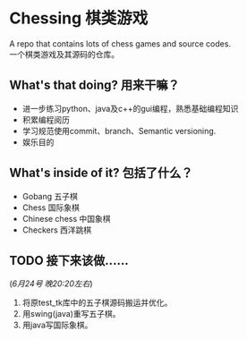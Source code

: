 # Chessing 棋类游戏

A repo that contains lots of chess games and source codes.
<br>
一个棋类游戏及其源码的仓库。

## What's that doing? 用来干嘛？
+ 进一步练习python、java及c++的gui编程，熟悉基础编程知识
+ 积累编程阅历
+ 学习规范使用commit、branch、Semantic versioning.
+ 娱乐目的

## What's inside of it? 包括了什么？
+ Gobang 五子棋
+ Chess 国际象棋
+ Chinese chess 中国象棋
+ Checkers 西洋跳棋

## TODO 接下来该做......
(*6月24号 晚20:20左右*)
<br>
1. 将原test_tk库中的五子棋源码搬运并优化。
2. 用swing(java)重写五子棋。
3. 用java写国际象棋。